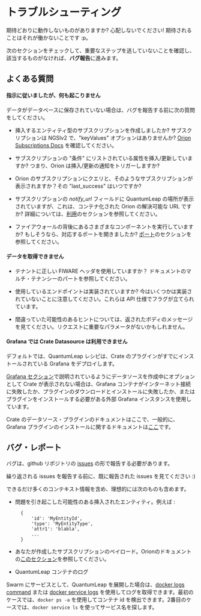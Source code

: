 # トラブルシューティング

期待どおりに動作しないものがありますか? 心配しないでください! 期待されることはそれが働かないことです :p。

次のセクションをチェックして、重要なステップを逃していないことを確認し、該当するものがなければ、**バグ報告**に進みます。

## よくある質問

#### 指示に従いましたが、何も起こりません

データがデータベースに保存されていない場合は、バグを報告する前に次の質問をしてください。

- 挿入するエンティティ型のサブスクリプションを作成しましたか? サブスクリプションは NGSIv2 で、"keyValues" オプションはありませんか? [Orion Subscriptions Docs](https://fiware-orion.readthedocs.io/en/master/user/walkthrough_apiv2/index.html#subscriptions) を確認してください。

- サブスクリプションの "条件" にリストされている属性を挿入/更新していますか? つまり、Orion は挿入/更新の通知をトリガーしますか?


- Orion のサブスクリプションにクエリと、そのようなサブスクリプションが表示されますか？その "last_success" はいつですか?

- サブスクリプションの *notify_url* フィールドに QuantumLeap の場所が表示されていますが、これは、コンテナ化された Orion の解決可能な URL ですか? 詳細については、[利用](./index.md)のセクションを参照してください。


- ファイアウォールの背後にあるさまざまなコンポーネントを実行していますか? もしそうなら、対応するポートを開きましたか? [ポート](../admin/ports.md)のセクションを参照してください。

#### データを取得できません

- テナントに正しい FIWARE ヘッダを使用していますか？ ドキュメントのマルチ・テナンシーのパートを参照してください。

- 使用しているエンドポイントは実装されていますか? 今はいくつかは実装されていないことに注意してください。これらは API 仕様でフラグが立てられています。

- 間違っていた可能性のあるヒントについては、返されたボディのメッセージを見てください。リクエストに重要なパラメータがないかもしれません。


#### Grafana では Crate Datasource は利用できません

デフォルトでは、QuantumLeap レシピは、Crate のプラグインがすでにインストールされている Grafana をデプロイします。

[Grafana セクション](../admin/grafana.md)で説明されているようにデータソースを作成中にオプションとして Crate が表示されない場合は、Grafana コンテナがインターネット接続に失敗したか、プラグインのダウンロードとインストールに失敗したか、または プラグインをインストールする必要がある外部 Grafana インスタンスを使用しています。

Crate のデータソース・プラグインのドキュメントはここで、一般的に、Grafana プラグインのインストールに関するドキュメントは[ここ](http://docs.grafana.org/plugins/installation/)です。

## バグ・レポート

バグは、github リポジトリの [issues](https://github.com/smartsdk/ngsi-timeseries-api/issues) の形で報告する必要があります。

繰り返される issues を報告する前に、既に報告された issues を見てください :)

できるだけ多くのコンテキスト情報を含め、理想的には次のものも含めます。

- 問題を引き起こした可能性のある挿入されたエンティティ。例えば :

        {
            'id': 'MyEntityId',
            'type': 'MyEntityType',
            'attr1': 'blabla',
            ...
        }

- あなたが作成したサブスクリプションのペイロード。Orionのドキュメントの[このセクション](https://fiware-orion.readthedocs.io/en/master/user/walkthrough_apiv2/index.html#subscriptions)を参照してください。

- QuantumLeap コンテナのログ

Swarm にサービスとして、QuantumLeap を展開した場合は、[docker logs command](https://docs.docker.com/engine/reference/commandline/logs/#options) または [docker service logs](https://docs.docker.com/engine/reference/commandline/service_logs/) を使用してログを取得できます。最初のケースでは、`docker ps -a` を使用してコンテナ id を検出できます。2番目のケースでは、`docker service ls` を使ってサービス名を探します。
